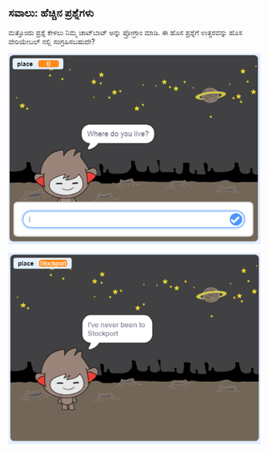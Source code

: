 ## ಸವಾಲು: ಹೆಚ್ಚಿನ ಪ್ರಶ್ನೆಗಳು

ಮತ್ತೊಂದು ಪ್ರಶ್ನೆ ಕೇಳಲು ನಿಮ್ಮ ಚಾಟ್‌ಬಾಟ್ ಅನ್ನು ಪ್ರೋಗ್ರಾಂ ಮಾಡಿ. ಈ ಹೊಸ ಪ್ರಶ್ನೆಗೆ ಉತ್ತರವನ್ನು ಹೊಸ ವೇರಿಯೇಬಲ್ ನಲ್ಲಿ ಸಂಗ್ರಹಿಸಬಹುದೇ?

![ಹೆಚ್ಚಿನ ಪ್ರಶ್ನೆಗಳು](images/chatbot-question1.png)

![ಹೆಚ್ಚಿನ ಪ್ರಶ್ನೆಗಳು](images/chatbot-question2.png)
